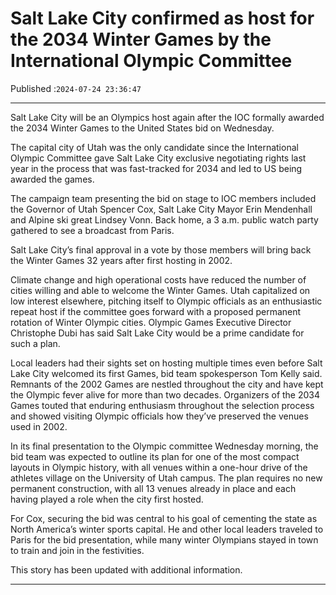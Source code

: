 # Salt Lake City confirmed as host for the 2034 Winter Games by the International Olympic Committee

Published :`2024-07-24 23:36:47`

---

Salt Lake City will be an Olympics host again after the IOC formally awarded the 2034 Winter Games to the United States bid on Wednesday.

The capital city of Utah was the only candidate since the International Olympic Committee gave Salt Lake City exclusive negotiating rights last year in the process that was fast-tracked for 2034 and led to US being awarded the games.

The campaign team presenting the bid on stage to IOC members included the Governor of Utah Spencer Cox, Salt Lake City Mayor Erin Mendenhall and Alpine ski great Lindsey Vonn. Back home, a 3 a.m. public watch party gathered to see a broadcast from Paris.

Salt Lake City’s final approval in a vote by those members will bring back the Winter Games 32 years after first hosting in 2002.

Climate change and high operational costs have reduced the number of cities willing and able to welcome the Winter Games. Utah capitalized on low interest elsewhere, pitching itself to Olympic officials as an enthusiastic repeat host if the committee goes forward with a proposed permanent rotation of Winter Olympic cities. Olympic Games Executive Director Christophe Dubi has said Salt Lake City would be a prime candidate for such a plan.

Local leaders had their sights set on hosting multiple times even before Salt Lake City welcomed its first Games, bid team spokesperson Tom Kelly said. Remnants of the 2002 Games are nestled throughout the city and have kept the Olympic fever alive for more than two decades. Organizers of the 2034 Games touted that enduring enthusiasm throughout the selection process and showed visiting Olympic officials how they’ve preserved the venues used in 2002.

In its final presentation to the Olympic committee Wednesday morning, the bid team was expected to outline its plan for one of the most compact layouts in Olympic history, with all venues within a one-hour drive of the athletes village on the University of Utah campus. The plan requires no new permanent construction, with all 13 venues already in place and each having played a role when the city first hosted.

For Cox, securing the bid was central to his goal of cementing the state as North America’s winter sports capital. He and other local leaders traveled to Paris for the bid presentation, while many winter Olympians stayed in town to train and join in the festivities.

This story has been updated with additional information.

---

